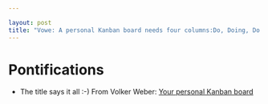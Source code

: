 ```yaml
---

layout: post
title: "Vowe: A personal Kanban board needs four columns:Do, Doing, Do Not, Done"
---
```


# Pontifications

* The title says it all :-) From Volker Weber: [Your personal Kanban board](https://vowe.net/archives/018330.html)


